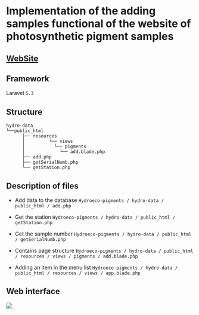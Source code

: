 # Implementation of the adding samples functional of the website of photosynthetic pigment samples

## [WebSite](http://hydro-data.onlinemkd.ru/add)

## Framework
Laravel `5.3`

## Structure
    hydro-data
    └──public_html
	      ├── resources
	      │         └── views
	      │        	  └── pigments
	      │             └── add.blade.php
	      ├── add.php
	      ├── getSerialNumb.php
	      └── getStation.php

## Description of files
* Add data to the database
`Hydroeco-pigments / hydro-data / public_html / add.php`

* Get the station
`Hydroeco-pigments / hydro-data / public_html / getStation.php`

* Get the sample number
`Hydroeco-pigments / hydro-data / public_html / getSerialNumb.php`

* Contains page structure
`Hydroeco-pigments / hydro-data / public_html / resources / views / pigments / add.blade.php`

* Adding an item in the menu list
`Hydroeco-pigments / hydro-data / public_html / resources / views / app.blade.php`

## Web interface
<img src="https://camo.githubusercontent.com/6624cce07bf6f75faa9e74f3c921ba94653614e0/68747470733a2f2f70702e757365726170692e636f6d2f633834343332302f763834343332303035352f3137616635352f4859375141704a7430366b2e6a7067"/>
